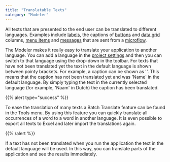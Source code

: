 ```yaml
---
title: "Translatable Texts"
category: "Modeler"
---
```



All texts that are presented to the end user can be translated to different languages. Examples include [labels](label), the captions of [buttons](button-widgets) and [data grid](data-grid) columns, [menu items](menu-item) and [messages](show-message) that are sent from a [microflow](microflows).

The Modeler makes it really easy to translate your application to another language. You can add a language in the [project settings](project-settings) and then you can switch to that language using the drop-down in the toolbar. For texts that have not been translated yet the text in the default language is shown between pointy brackets. For example, a caption can be shown as '<Name>'. This means that the caption has not been translated yet and was 'Name' in the default language. By simply typing the text in the currently selected language (for example, 'Naam' in Dutch) the caption has been translated.

{{% alert type="success" %}}

To ease the translation of many texts a Batch Translate feature can be found in the Tools menu. By using this feature you can quickly translate all occurrences of a word to a word in another language. It is even possible to export all texts to Excel and later import the translations again.

{{% /alert %}}

If a text has not been translated when you run the application the text in the default language will be used. In this way, you can translate parts of the application and see the results immediately.
